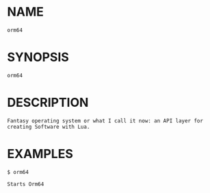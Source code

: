 # NAME
	orm64
	
# SYNOPSIS
	orm64
	
# DESCRIPTION
	Fantasy operating system or what I call it now: an API layer for creating Software with Lua.

# EXAMPLES
	$ orm64 
	
    Starts Orm64
